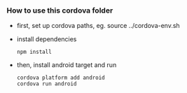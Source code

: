 ### How to use this cordova folder

- first, set up cordova paths, eg. source ../cordova-env.sh

- install dependencies
  ```
  npm install
  ```

- then, install android target and run
    ```
    cordova platform add android
    cordova run android
    ```
